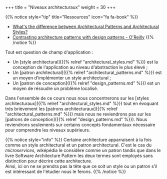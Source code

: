 +++
title = "Niveaux architecturaux"
weight = 30
+++

{{% notice style="tip" title="Ressources" icon="fa fa-book" %}}
- [What's the difference between Architectural Patterns and Architectural Styles?](https://stackoverflow.com/questions/3958316/whats-the-difference-between-architectural-patterns-and-architectural-styles)
- [Contrasting architecture patterns with design patterns - O'Reilly](https://www.oreilly.com/radar/contrasting-architecture-patterns-with-design-patterns/)
{{% /notice %}} 


Tout est question de champ d'application :
- Un [style architectural]({{% relref "architectural_styles.md" %}}) est la conception de l'application au niveau d'abstraction le plus élevé ;
- Un [patron architectural]({{% relref "architectural_patterns.md" %}}) est un moyen d'implémenter un style architectural ;
- Un [patron de conception]({{% relref "design_patterns.md" %}}) est un moyen de résoudre un problème localisé.

Dans l'ensemble de ce cours nous nous concentrerons sur les [styles architecturaux]({{% relref "architectural_styles.md" %}}) tout en évoquant très brièvement les [patrons architecturaux]({{% relref "architectural_patterns.md" %}}) mais nous ne reviendrons pas sur les [patrons de conception]({{% relref "design_patterns.md" %}}). Nous reviendrons seulements sur certains concepts fondamentaux nécessaire pour comprendre les niveaux supérieurs.


{{% notice style="info" %}}
Certaine architecture apparraisent à la fois comme un style architectural et un patron architectural. C'est le cas du *microservices*, wiképédia le considère comme un patron tandis que dans le livre Software Architecture Pattern les deux termes sont employés sans distinction pour décrire cette architecture.  
Ainsi, ici on ne se prendra pas la tête que ce soit un style ou un patron s'il est intéressant de l'étudier nous le ferons.
{{% /notice %}}